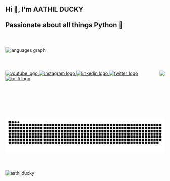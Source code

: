 <h2 align="left">Hi 👋, I'm AATHIL DUCKY<br><br>Passionate about all things Python 🚀</h2>
<br>

###

<div align="left">
  <img src="https://github-readme-stats.vercel.app/api/top-langs?username=AATHILDUCKY&locale=en&hide_title=false&layout=compact&card_width=320&langs_count=5&theme=dracula&hide_border=false" height="150" alt="languages graph"  />
</div>
<br>
<br>

###

<img align="right" height="150" src="https://33.media.tumblr.com/9cebcec899889b81f2adea7b5486fdbb/tumblr_ne8fbcYjVR1ru5h8co1_500.gif"  />



<div align="left">
  <a href="https://www.youtube.com/@aathilducky" target="_blank">
    <img src="https://img.shields.io/static/v1?message=Youtube&logo=youtube&label=&color=FF0000&logoColor=white&labelColor=&style=for-the-badge" height="35" alt="youtube logo"  />
  </a>
  <a href="https://instagram.com/aathilducky" target="_blank">
    <img src="https://img.shields.io/static/v1?message=Instagram&logo=instagram&label=&color=E4405F&logoColor=white&labelColor=&style=for-the-badge" height="35" alt="instagram logo"  />
  </a>
  <a href="https://www.linkedin.com/in/aathil-ducky-95b12a218" target="_blank">
    <img src="https://img.shields.io/static/v1?message=LinkedIn&logo=linkedin&label=&color=0077B5&logoColor=white&labelColor=&style=for-the-badge" height="35" alt="linkedin logo"  />
  </a>
  <a href="https://twitter.com/AathilDucky" target="_blank">
    <img src="https://img.shields.io/static/v1?message=Twitter&logo=twitter&label=&color=1DA1F2&logoColor=white&labelColor=&style=for-the-badge" height="35" alt="twitter logo"  />
  </a>
  <a href="https://www.buymeacoffee.com/duckydatasf" target="_blank">
    <img src="https://img.shields.io/static/v1?message=Donate&logo=ko-fi&label=&color=F16061&logoColor=white&labelColor=&style=for-the-badge" height="35" alt="ko-fi logo"  />
  </a>
</div>

###

<br clear="both">

<img src="https://raw.githubusercontent.com/platane/snk/output/github-contribution-grid-snake-dark.svg" alt="Snake animation" />

###

<br>
<p align="left"> <img src="https://komarev.com/ghpvc/?username=aathilducky&label=Profile%20views&color=0e75b6&style=flat" alt="aathilducky" /> </p>
<br>
